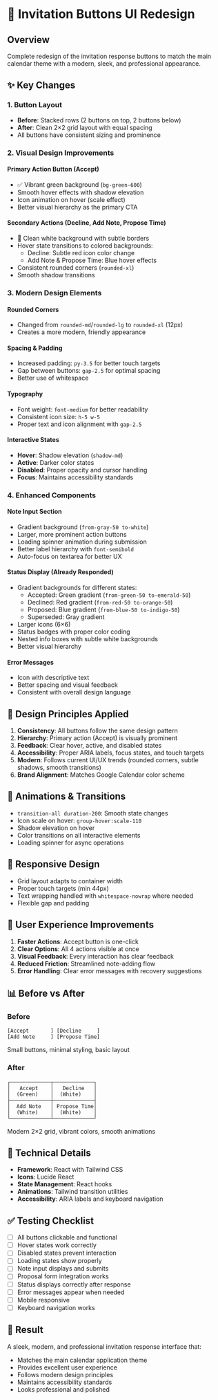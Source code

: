 # 🎨 Invitation Buttons UI Redesign

## Overview
Complete redesign of the invitation response buttons to match the main calendar theme with a modern, sleek, and professional appearance.

## ✨ Key Changes

### 1. **Button Layout**
- **Before**: Stacked rows (2 buttons on top, 2 buttons below)
- **After**: Clean 2×2 grid layout with equal spacing
- All buttons have consistent sizing and prominence

### 2. **Visual Design Improvements**

#### Primary Action Button (Accept)
- ✅ Vibrant green background (`bg-green-600`)
- Smooth hover effects with shadow elevation
- Icon animation on hover (scale effect)
- Better visual hierarchy as the primary CTA

#### Secondary Actions (Decline, Add Note, Propose Time)
- 🎯 Clean white background with subtle borders
- Hover state transitions to colored backgrounds:
  - Decline: Subtle red icon color change
  - Add Note & Propose Time: Blue hover effects
- Consistent rounded corners (`rounded-xl`)
- Smooth shadow transitions

### 3. **Modern Design Elements**

#### Rounded Corners
- Changed from `rounded-md`/`rounded-lg` to `rounded-xl` (12px)
- Creates a more modern, friendly appearance

#### Spacing & Padding
- Increased padding: `py-3.5` for better touch targets
- Gap between buttons: `gap-2.5` for optimal spacing
- Better use of whitespace

#### Typography
- Font weight: `font-medium` for better readability
- Consistent icon size: `h-5 w-5`
- Proper text and icon alignment with `gap-2.5`

#### Interactive States
- **Hover**: Shadow elevation (`shadow-md`)
- **Active**: Darker color states
- **Disabled**: Proper opacity and cursor handling
- **Focus**: Maintains accessibility standards

### 4. **Enhanced Components**

#### Note Input Section
- Gradient background (`from-gray-50 to-white`)
- Larger, more prominent action buttons
- Loading spinner animation during submission
- Better label hierarchy with `font-semibold`
- Auto-focus on textarea for better UX

#### Status Display (Already Responded)
- Gradient backgrounds for different states:
  - Accepted: Green gradient (`from-green-50 to-emerald-50`)
  - Declined: Red gradient (`from-red-50 to-orange-50`)
  - Proposed: Blue gradient (`from-blue-50 to-indigo-50`)
  - Superseded: Gray gradient
- Larger icons (6×6)
- Status badges with proper color coding
- Nested info boxes with subtle white backgrounds
- Better visual hierarchy

#### Error Messages
- Icon with descriptive text
- Better spacing and visual feedback
- Consistent with overall design language

## 🎨 Design Principles Applied

1. **Consistency**: All buttons follow the same design pattern
2. **Hierarchy**: Primary action (Accept) is visually prominent
3. **Feedback**: Clear hover, active, and disabled states
4. **Accessibility**: Proper ARIA labels, focus states, and touch targets
5. **Modern**: Follows current UI/UX trends (rounded corners, subtle shadows, smooth transitions)
6. **Brand Alignment**: Matches Google Calendar color scheme

## 🚀 Animations & Transitions

- `transition-all duration-200`: Smooth state changes
- Icon scale on hover: `group-hover:scale-110`
- Shadow elevation on hover
- Color transitions on all interactive elements
- Loading spinner for async operations

## 📱 Responsive Design

- Grid layout adapts to container width
- Proper touch targets (min 44px)
- Text wrapping handled with `whitespace-nowrap` where needed
- Flexible gap and padding

## 🎯 User Experience Improvements

1. **Faster Actions**: Accept button is one-click
2. **Clear Options**: All 4 actions visible at once
3. **Visual Feedback**: Every interaction has clear feedback
4. **Reduced Friction**: Streamlined note-adding flow
5. **Error Handling**: Clear error messages with recovery suggestions

## 📊 Before vs After

### Before
```
[Accept       ] [Decline     ]
[Add Note     ] [Propose Time]
```
Small buttons, minimal styling, basic layout

### After
```
┌─────────────┬─────────────┐
│   Accept    │   Decline   │
│  (Green)    │  (White)    │
├─────────────┼─────────────┤
│  Add Note   │ Propose Time│
│  (White)    │  (White)    │
└─────────────┴─────────────┘
```
Modern 2×2 grid, vibrant colors, smooth animations

## 🔧 Technical Details

- **Framework**: React with Tailwind CSS
- **Icons**: Lucide React
- **State Management**: React hooks
- **Animations**: Tailwind transition utilities
- **Accessibility**: ARIA labels and keyboard navigation

## ✅ Testing Checklist

- [ ] All buttons clickable and functional
- [ ] Hover states work correctly
- [ ] Disabled states prevent interaction
- [ ] Loading states show properly
- [ ] Note input displays and submits
- [ ] Proposal form integration works
- [ ] Status displays correctly after response
- [ ] Error messages appear when needed
- [ ] Mobile responsive
- [ ] Keyboard navigation works

## 🎉 Result

A sleek, modern, and professional invitation response interface that:
- Matches the main calendar application theme
- Provides excellent user experience
- Follows modern design principles
- Maintains accessibility standards
- Looks professional and polished
